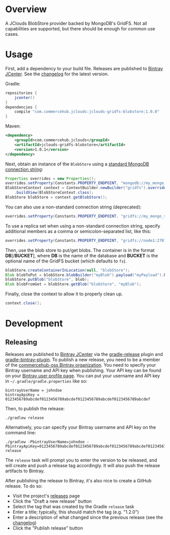 # Overview

A JClouds BlobStore provider backed by MongoDB's GridFS.  Not all capabilities are supported, but there should be
enough for common use cases.

# Usage

First, add a dependency to your build file.  Releases are published to
[Bintray JCenter](https://bintray.com/bintray/jcenter).  See the [changelog](CHANGES.md) for the latest version.

Gradle:

```groovy
repositories {
    jcenter()
}
dependencies {
    compile "com.commercehub.jclouds:jclouds-gridfs-blobstore:1.0.0"
}
```

Maven:

```xml
<dependency>
    <groupId>com.commercehub.jclouds</groupId>
    <artifactId>jclouds-gridfs-blobstore</artifactId>
    <version>1.0.1</version>
</dependency>
```

Next, obtain an instance of the `BlobStore` using a
[standard MongoDB connection string](http://docs.mongodb.org/manual/reference/connection-string/):

```java
Properties overrides = new Properties();
overrides.setProperty(Constants.PROPERTY_ENDPOINT, "mongodb://my_mongo_server:27017/?maxPoolSize=50");
BlobStoreContext context = ContextBuilder.newBuilder("gridfs").overrides(overrides)
    .buildView(BlobStoreContext.class);
BlobStore blobStore = context.getBlobStore();
```

You can also use a non-standard connection string (deprecated):

```java
overrides.setProperty(Constants.PROPERTY_ENDPOINT, "gridfs://my_mongo_server:27017");
```

To use a replica set when using a non-standard connection string, specify additional members as a comma or
semicolon-separated list, like this:

```java
overrides.setProperty(Constants.PROPERTY_ENDPOINT, "gridfs://node1:27017;node2:27017;node3:27017");
```

Then, use the blob store to put/get blobs.  The container is in the format **DB**[/**BUCKET**], where **DB** is the
name of the database and **BUCKET** is the optional name of the GridFS bucket (which defaults to `fs`).

```java
blobStore.createContainerInLocation(null, "blobStore");
Blob blobToPut = blobStore.blobBuilder("myBlob").payload("myPayload").build();
blobStore.putBlob("blobStore", blob);
Blob blobFromGet = blobStore.getBlob("blobStore", "myBlob");
```

Finally, close the context to allow it to properly clean up.

```java
context.close();
```

# Development

## Releasing
Releases are published to [Bintray JCenter](https://bintray.com/bintray/jcenter) via the
[gradle-release](https://github.com/townsfolk/gradle-release) plugin and
[gradle-bintray-plugin](https://github.com/bintray/gradle-bintray-plugin). To publish a new release, you need to be a
member of the [commercehub-oss Bintray organization](https://bintray.com/commercehub-oss). You need to specify your
Bintray username and API key when publishing. Your API key can be found on your
[Bintray user profile page](https://bintray.com/profile/edit). You can put your username and API key in
`~/.gradle/gradle.properties` like so:

    bintrayUserName = johndoe
    bintrayApiKey = 0123456789abcdef0123456789abcdef0123456789abcdef0123456789abcdef

Then, to publish the release:

    ./gradlew release

Alternatively, you can specify your Bintray username and API key on the command line:

    ./gradlew -PbintrayUserName=johndoe -PbintrayApiKey=0123456789abcdef0123456789abcdef0123456789abcdef0123456789abcdef release

The `release` task will prompt you to enter the version to be released, and will create and push a release tag
accordingly. It will also push the release artifacts to Bintray.

After publishing the release to Bintray, it's also nice to create a GitHub release. To do so:
*   Visit the project's [releases](https://github.com/commercehub-oss/jclouds-gridfs-blobstore/releases) page
*   Click the "Draft a new release" button
*   Select the tag that was created by the Gradle `release` task
*   Enter a title; typically, this should match the tag (e.g. "1.2.0")
*   Enter a description of what changed since the previous release (see the
    [changelog](https://github.com/commercehub-oss/jclouds-gridfs-blobstore/blob/master/CHANGES.md))
*   Click the "Publish release" button
